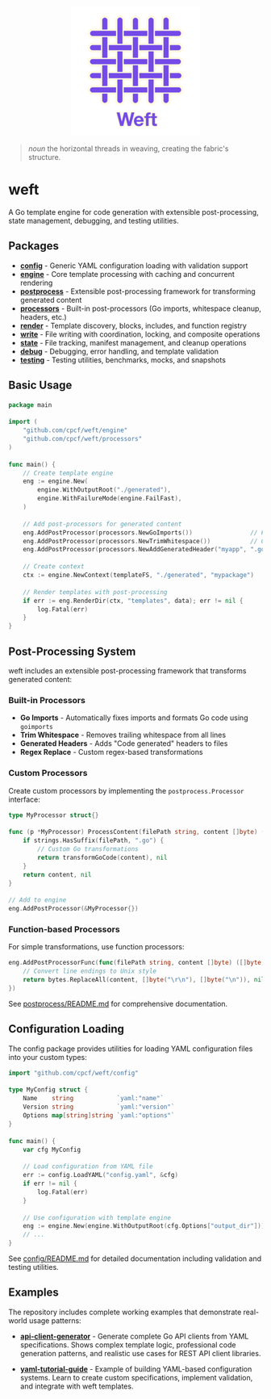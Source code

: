 
<p align="center">
  <img src="./weft.png" />
</p>

> _noun_ the horizontal threads in weaving, creating the fabric's structure.

# weft 

A Go template engine for code generation with extensible post-processing, state management, debugging, and testing utilities.

## Packages

- **[config](config/)** - Generic YAML configuration loading with validation support
- **[engine](engine/)** - Core template processing with caching and concurrent rendering
- **[postprocess](postprocess/)** - Extensible post-processing framework for transforming generated content
- **[processors](processors/)** - Built-in post-processors (Go imports, whitespace cleanup, headers, etc.)
- **[render](render/)** - Template discovery, blocks, includes, and function registry  
- **[write](write/)** - File writing with coordination, locking, and composite operations
- **[state](state/)** - File tracking, manifest management, and cleanup operations
- **[debug](debug/)** - Debugging, error handling, and template validation
- **[testing](testing/)** - Testing utilities, benchmarks, mocks, and snapshots

## Basic Usage

```go
package main

import (
    "github.com/cpcf/weft/engine"
    "github.com/cpcf/weft/processors"
)

func main() {
    // Create template engine
    eng := engine.New(
        engine.WithOutputRoot("./generated"),
        engine.WithFailureMode(engine.FailFast),
    )

    // Add post-processors for generated content
    eng.AddPostProcessor(processors.NewGoImports())                // Fix Go imports & formatting
    eng.AddPostProcessor(processors.NewTrimWhitespace())           // Clean whitespace
    eng.AddPostProcessor(processors.NewAddGeneratedHeader("myapp", ".go")) // Add headers
    
    // Create context
    ctx := engine.NewContext(templateFS, "./generated", "mypackage")
    
    // Render templates with post-processing
    if err := eng.RenderDir(ctx, "templates", data); err != nil {
        log.Fatal(err)
    }
}
```

## Post-Processing System

weft includes an extensible post-processing framework that transforms generated content:

### Built-in Processors

- **Go Imports** - Automatically fixes imports and formats Go code using `goimports`
- **Trim Whitespace** - Removes trailing whitespace from all lines
- **Generated Headers** - Adds "Code generated" headers to files
- **Regex Replace** - Custom regex-based transformations

### Custom Processors

Create custom processors by implementing the `postprocess.Processor` interface:

```go
type MyProcessor struct{}

func (p *MyProcessor) ProcessContent(filePath string, content []byte) ([]byte, error) {
    if strings.HasSuffix(filePath, ".go") {
        // Custom Go transformations
        return transformGoCode(content), nil
    }
    return content, nil
}

// Add to engine
eng.AddPostProcessor(&MyProcessor{})
```

### Function-based Processors

For simple transformations, use function processors:

```go
eng.AddPostProcessorFunc(func(filePath string, content []byte) ([]byte, error) {
    // Convert line endings to Unix style
    return bytes.ReplaceAll(content, []byte("\r\n"), []byte("\n")), nil
})
```

See [postprocess/README.md](postprocess/README.md) for comprehensive documentation.

## Configuration Loading

The config package provides utilities for loading YAML configuration files into your custom types:

```go
import "github.com/cpcf/weft/config"

type MyConfig struct {
    Name    string            `yaml:"name"`
    Version string            `yaml:"version"`
    Options map[string]string `yaml:"options"`
}

func main() {
    var cfg MyConfig
    
    // Load configuration from YAML file
    err := config.LoadYAML("config.yaml", &cfg)
    if err != nil {
        log.Fatal(err)
    }
    
    // Use configuration with template engine
    eng := engine.New(engine.WithOutputRoot(cfg.Options["output_dir"]))
    // ...
}
```

See [config/README.md](config/README.md) for detailed documentation including validation and testing utilities.

## Examples

The repository includes complete working examples that demonstrate real-world usage patterns:

- **[api-client-generator](examples/api-client-generator/)** - Generate complete Go API clients from YAML specifications. Shows complex template logic, professional code generation patterns, and realistic use cases for REST API client libraries.

- **[yaml-tutorial-guide](examples/yaml-tutorial-guide/)** - Example of building YAML-based configuration systems. Learn to create custom specifications, implement validation, and integrate with weft templates.